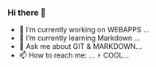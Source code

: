 ### Hi there 👋


- 🔭 I’m currently working on WEBAPPS ...
- 🌱 I’m currently learning Markdown ...
-  💬 Ask me about GIT & MARKDOWN...
- 📫 How to reach me: ...
  ⚡ COOL...
